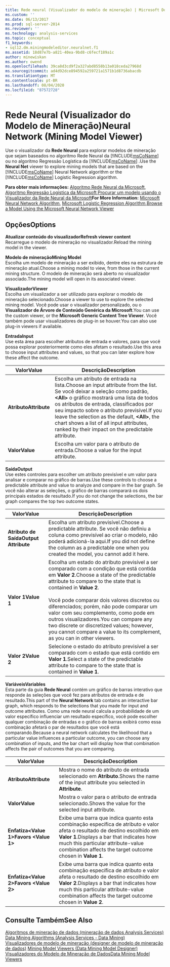 ```yaml
---
title: Rede neural (Visualizador do modelo de mineração) | Microsoft Docs
ms.custom: ''
ms.date: 06/13/2017
ms.prod: sql-server-2014
ms.reviewer: ''
ms.technology: analysis-services
ms.topic: conceptual
f1_keywords:
- sql12.dm.miningmodeleditor.neuralnet.f1
ms.assetid: 18d87e7b-a821-40ea-9bd8-c6fecf189a1c
author: minewiskan
ms.author: owend
ms.openlocfilehash: 39ca8d3cd9f2a327abd8558b13a018ceda27968d
ms.sourcegitcommit: ad4d92dce894592a259721a1571b1d8736abacdb
ms.translationtype: MT
ms.contentlocale: pt-BR
ms.lasthandoff: 08/04/2020
ms.locfileid: "87572728"
---
```

# <a name="neural-network-mining-model-viewer"></a><span data-ttu-id="9d383-102">Rede Neural (Visualizador do Modelo de Mineração)</span><span class="sxs-lookup"><span data-stu-id="9d383-102">Neural Network (Mining Model Viewer)</span></span>
  <span data-ttu-id="9d383-103">Use o visualizador da **Rede Neural** para explorar modelos de mineração que sejam baseados no algoritmo Rede Neural da [!INCLUDE[msCoName](../includes/msconame-md.md)] ou no algoritmo Regressão Logística da [!INCLUDE[msCoName](../includes/msconame-md.md)] .</span><span class="sxs-lookup"><span data-stu-id="9d383-103">Use the **Neural Net** viewer to explore mining models that are based on the [!INCLUDE[msCoName](../includes/msconame-md.md)] Neural Network algorithm or the [!INCLUDE[msCoName](../includes/msconame-md.md)] Logistic Regression algorithm.</span></span>  
  
 <span data-ttu-id="9d383-104">**Para obter mais informações:** [Algoritmo Rede Neural da Microsoft](data-mining/microsoft-neural-network-algorithm.md), [Algoritmo Regressão Logística da Microsoft](data-mining/microsoft-logistic-regression-algorithm.md),[Procurar um modelo usando o Visualizador da Rede Neural da Microsoft](data-mining/browse-a-model-using-the-microsoft-neural-network-viewer.md)</span><span class="sxs-lookup"><span data-stu-id="9d383-104">**For More Information:** [Microsoft Neural Network Algorithm](data-mining/microsoft-neural-network-algorithm.md), [Microsoft Logistic Regression Algorithm](data-mining/microsoft-logistic-regression-algorithm.md),[Browse a Model Using the Microsoft Neural Network Viewer](data-mining/browse-a-model-using-the-microsoft-neural-network-viewer.md)</span></span>  
  
## <a name="options"></a><span data-ttu-id="9d383-105">Opções</span><span class="sxs-lookup"><span data-stu-id="9d383-105">Options</span></span>  
 <span data-ttu-id="9d383-106">**Atualizar conteúdo do visualizador**</span><span class="sxs-lookup"><span data-stu-id="9d383-106">**Refresh viewer content**</span></span>  
 <span data-ttu-id="9d383-107">Recarregue o modelo de mineração no visualizador.</span><span class="sxs-lookup"><span data-stu-id="9d383-107">Reload the mining model in the viewer.</span></span>  
  
 <span data-ttu-id="9d383-108">**Modelo de mineração**</span><span class="sxs-lookup"><span data-stu-id="9d383-108">**Mining Model**</span></span>  
 <span data-ttu-id="9d383-109">Escolha um modelo de mineração a ser exibido, dentre eles na estrutura de mineração atual.</span><span class="sxs-lookup"><span data-stu-id="9d383-109">Choose a mining model to view, from those in the current mining structure.</span></span> <span data-ttu-id="9d383-110">O modelo de mineração será aberto no visualizador associado.</span><span class="sxs-lookup"><span data-stu-id="9d383-110">The mining model will open in its associated viewer.</span></span>  
  
 <span data-ttu-id="9d383-111">**Visualizador**</span><span class="sxs-lookup"><span data-stu-id="9d383-111">**Viewer**</span></span>  
 <span data-ttu-id="9d383-112">Escolha um visualizador a ser utilizado para explorar o modelo de mineração selecionado.</span><span class="sxs-lookup"><span data-stu-id="9d383-112">Choose a viewer to use to explore the selected mining model.</span></span> <span data-ttu-id="9d383-113">Você pode usar o visualizador personalizado, ou o **Visualizador de Árvore de Conteúdo Genérica da Microsoft**.</span><span class="sxs-lookup"><span data-stu-id="9d383-113">You can use the custom viewer, or the **Microsoft Generic Content Tree Viewer**.</span></span> <span data-ttu-id="9d383-114">Você também pode usar visualizadores de plug-in se houver.</span><span class="sxs-lookup"><span data-stu-id="9d383-114">You can also use plug-in viewers if available.</span></span>  
  
 <span data-ttu-id="9d383-115">**Entrada**</span><span class="sxs-lookup"><span data-stu-id="9d383-115">**Input**</span></span>  
 <span data-ttu-id="9d383-116">Use esta área para escolher atributos de entrada e valores, para que você possa explorar posteriormente como eles afetam o resultado.</span><span class="sxs-lookup"><span data-stu-id="9d383-116">Use this area to choose input attributes and values, so that you can later explore how these affect the outcome.</span></span>  
  
|<span data-ttu-id="9d383-117">Valor</span><span class="sxs-lookup"><span data-stu-id="9d383-117">Value</span></span>|<span data-ttu-id="9d383-118">Descrição</span><span class="sxs-lookup"><span data-stu-id="9d383-118">Description</span></span>|  
|-----------|-----------------|  
|<span data-ttu-id="9d383-119">**Atributo**</span><span class="sxs-lookup"><span data-stu-id="9d383-119">**Attribute**</span></span>|<span data-ttu-id="9d383-120">Escolha um atributo de entrada na lista.</span><span class="sxs-lookup"><span data-stu-id="9d383-120">Choose an input attribute from the list.</span></span> <span data-ttu-id="9d383-121">Se você deixar a seleção como padrão, **\<All>** o gráfico mostrará uma lista de todos os atributos de entrada, classificados por seu impacto sobre o atributo previsível.</span><span class="sxs-lookup"><span data-stu-id="9d383-121">If you leave the selection as the default, **\<All>**, the chart shows a list of all input attributes, ranked by their impact on the predictable attribute.</span></span>|  
|<span data-ttu-id="9d383-122">**Valor**</span><span class="sxs-lookup"><span data-stu-id="9d383-122">**Value**</span></span>|<span data-ttu-id="9d383-123">Escolha um valor para o atributo de entrada.</span><span class="sxs-lookup"><span data-stu-id="9d383-123">Choose a value for the input attribute.</span></span>|  
  
 <span data-ttu-id="9d383-124">**Saída**</span><span class="sxs-lookup"><span data-stu-id="9d383-124">**Output**</span></span>  
 <span data-ttu-id="9d383-125">Use estes controles para escolher um atributo previsível e um valor para analisar e comparar no gráfico de barras.</span><span class="sxs-lookup"><span data-stu-id="9d383-125">Use these controls to choose a predictable attribute and value to analyze and compare in the bar graph.</span></span> <span data-ttu-id="9d383-126">Se você não alterar as seleções, o gráfico de barras comparará os dois principais estados de resultado.</span><span class="sxs-lookup"><span data-stu-id="9d383-126">If you do not change the selections, the bar graph compares the top two outcome states.</span></span>  
  
|<span data-ttu-id="9d383-127">Valor</span><span class="sxs-lookup"><span data-stu-id="9d383-127">Value</span></span>|<span data-ttu-id="9d383-128">Descrição</span><span class="sxs-lookup"><span data-stu-id="9d383-128">Description</span></span>|  
|-----------|-----------------|  
|<span data-ttu-id="9d383-129">**Atributo de Saída**</span><span class="sxs-lookup"><span data-stu-id="9d383-129">**Output Attribute**</span></span>|<span data-ttu-id="9d383-130">Escolha um atributo previsível.</span><span class="sxs-lookup"><span data-stu-id="9d383-130">Choose a predictable attribute.</span></span> <span data-ttu-id="9d383-131">Se você não definiu a coluna como previsível ao criar o modelo, não poderá adicioná-la aqui.</span><span class="sxs-lookup"><span data-stu-id="9d383-131">If you did not define the column as a predictable one when you created the model, you cannot add it here.</span></span>|  
|<span data-ttu-id="9d383-132">**Valor 1**</span><span class="sxs-lookup"><span data-stu-id="9d383-132">**Value 1**</span></span>|<span data-ttu-id="9d383-133">Escolha um estado do atributo previsível a ser comparado com a condição que está contida em **Valor 2**.</span><span class="sxs-lookup"><span data-stu-id="9d383-133">Choose a state of the predictable attribute to compare to the state that is contained in **Value 2**.</span></span><br /><br /> <span data-ttu-id="9d383-134">Você pode comparar dois valores discretos ou diferenciados; porém, não pode comparar um valor com seu complemento, como pode em outros visualizadores.</span><span class="sxs-lookup"><span data-stu-id="9d383-134">You can compare any two discrete or discretized values; however, you cannot compare a value to its complement, as you can in other viewers.</span></span>|  
|<span data-ttu-id="9d383-135">**Valor 2**</span><span class="sxs-lookup"><span data-stu-id="9d383-135">**Value 2**</span></span>|<span data-ttu-id="9d383-136">Selecione o estado do atributo previsível a ser comparado com o estado que está contido em **Valor 1**.</span><span class="sxs-lookup"><span data-stu-id="9d383-136">Select a state of the predictable attribute to compare to the state that is contained in **Value 1**.</span></span>|  
  
 <span data-ttu-id="9d383-137">**Variáveis**</span><span class="sxs-lookup"><span data-stu-id="9d383-137">**Variables**</span></span>  
 <span data-ttu-id="9d383-138">Esta parte da guia **Rede Neural** contém um gráfico de barras interativo que responde às seleções que você fez para atributos de entrada e de resultado.</span><span class="sxs-lookup"><span data-stu-id="9d383-138">This part of the **Neural Network** tab contains an interactive bar graph, which responds to the selections that you made for input and outcome attributes.</span></span> <span data-ttu-id="9d383-139">Como uma rede neural calcula a probabilidade de um valor específico influenciar um resultado específico, você pode escolher qualquer combinação de entradas e o gráfico de barras exibirá como essa combinação afetará o par de resultados que você está comparando.</span><span class="sxs-lookup"><span data-stu-id="9d383-139">Because a neural network calculates the likelihood that a particular value influences a particular outcome, you can choose any combination of inputs, and the bar chart will display how that combination affects the pair of outcomes that you are comparing.</span></span>  
  
|<span data-ttu-id="9d383-140">Valor</span><span class="sxs-lookup"><span data-stu-id="9d383-140">Value</span></span>|<span data-ttu-id="9d383-141">Descrição</span><span class="sxs-lookup"><span data-stu-id="9d383-141">Description</span></span>|  
|-----------|-----------------|  
|<span data-ttu-id="9d383-142">**Atributo**</span><span class="sxs-lookup"><span data-stu-id="9d383-142">**Attribute**</span></span>|<span data-ttu-id="9d383-143">Mostra o nome do atributo de entrada selecionado em **Atributo**.</span><span class="sxs-lookup"><span data-stu-id="9d383-143">Shows the name of the input attribute you selected in **Attribute**.</span></span>|  
|<span data-ttu-id="9d383-144">**Valor**</span><span class="sxs-lookup"><span data-stu-id="9d383-144">**Value**</span></span>|<span data-ttu-id="9d383-145">Mostra o valor para o atributo de entrada selecionado.</span><span class="sxs-lookup"><span data-stu-id="9d383-145">Shows the value for the selected input attribute.</span></span>|  
|<span data-ttu-id="9d383-146">**Enfatiza\<Value 1>**</span><span class="sxs-lookup"><span data-stu-id="9d383-146">**Favors \<Value 1>**</span></span>|<span data-ttu-id="9d383-147">Exibe uma barra que indica quanto esta combinação específica de atributo e valor afeta o resultado de destino escolhido em **Valor 1**.</span><span class="sxs-lookup"><span data-stu-id="9d383-147">Displays a bar that indicates how much this particular attribute-value combination affects the target outcome chosen in **Value 1**.</span></span>|  
|<span data-ttu-id="9d383-148">**Enfatiza\<Value 2>**</span><span class="sxs-lookup"><span data-stu-id="9d383-148">**Favors \<Value 2>**</span></span>|<span data-ttu-id="9d383-149">Exibe uma barra que indica quanto esta combinação específica de atributo e valor afeta o resultado de destino escolhido em **Valor 2**.</span><span class="sxs-lookup"><span data-stu-id="9d383-149">Displays a bar that indicates how much this particular attribute-value combination affects the target outcome chosen in **Value 2**.</span></span>|  
  
## <a name="see-also"></a><span data-ttu-id="9d383-150">Consulte Também</span><span class="sxs-lookup"><span data-stu-id="9d383-150">See Also</span></span>  
 <span data-ttu-id="9d383-151">[Algoritmos de mineração de dados &#40;mineração de dados Analysis Services&#41;](data-mining/data-mining-algorithms-analysis-services-data-mining.md) </span><span class="sxs-lookup"><span data-stu-id="9d383-151">[Data Mining Algorithms &#40;Analysis Services - Data Mining&#41;](data-mining/data-mining-algorithms-analysis-services-data-mining.md) </span></span>  
 <span data-ttu-id="9d383-152">[Visualizadores de modelo de mineração &#40;designer de modelo de mineração de dados&#41;](mining-model-viewers-data-mining-model-designer.md) </span><span class="sxs-lookup"><span data-stu-id="9d383-152">[Mining Model Viewers &#40;Data Mining Model Designer&#41;](mining-model-viewers-data-mining-model-designer.md) </span></span>  
 [<span data-ttu-id="9d383-153">Visualizadores do Modelo de Mineração de Dados</span><span class="sxs-lookup"><span data-stu-id="9d383-153">Data Mining Model Viewers</span></span>](data-mining/data-mining-model-viewers.md)  
  
  
